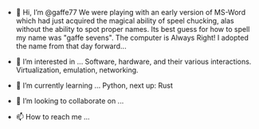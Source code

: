 - 👋 Hi, I’m @gaffe77
We were playing with an early version of MS-Word which had just acquired the magical ability of speel chucking, alas without the ability to spot proper names. Its best guess for how to spell my name was "gaffe sevens".
The computer is Always Right! I adopted the name from that day forward... 
- 👀 I’m interested in ...
Software, hardware, and their various interactions. Virtualization, emulation, networking.  
- 🌱 I’m currently learning ...
Python, next up: Rust 
- 💞️ I’m looking to collaborate on ...

- 📫 How to reach me ...

<!---
gaffe77/gaffe77 is a ✨ special ✨ repository because its `README.md` (this file) appears on your GitHub profile.
You can click the Preview link to take a look at your changes.
--->
